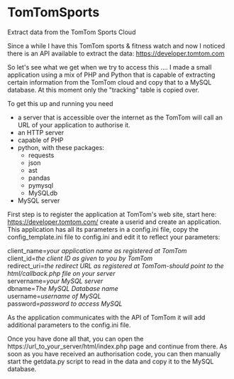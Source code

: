 # TomTomSports
Extract data from the TomTom Sports Cloud

Since a while I have this TomTom sports & fitness watch and now I noticed there is an API available to extract the data: 
https://developer.tomtom.com

So let's see what we get when we try to access this ....
I made a small application using a mix of PHP and Python that is capable of extracting certain information from the TomTom cloud and copy that to a MySQL database. At this moment only the "tracking" table is copied over.

To get this up and running you need
* a server that is accessible over the internet as the TomTom will call an URL of your application to authorise it.
* an HTTP server
* capable of PHP
* python, with these packages: 
   * requests
   * json
   * ast
   * pandas
   * pymysql
   * MySQLdb
* MySQL server

First step is to register the application at TomTom's web site, start here: https://developer.tomtom.com/ create a userid and create an application. 
<BR>This application has all its parameters in a config.ini file, copy the config_template.ini file to config.ini and edit it to reflect your parameters:

client_name=*your application name as registered at TomTom*
<BR>client_id=*the client ID as given to you by TomTom*
<BR>redirect_uri=*the redirect URL as registered at TomTom-should point to the html/callback.php file on your server*
<BR>servername=*your MySQL server*
<BR>dbname=*The MySQL Database name*
<BR>username=*username of MySQL*
<BR>password=*password to access MySQL*
  
As the application communicates with the API of TomTom it will add additional parameters to the config.ini file.

Once you have done all that, you can open the https://url_to_your_server/html/index.php page and continue from there. 
As soon as you have received an authorisation code, you can then manually start the getdata.py script to read in the data and copy it to the MySQL database.

